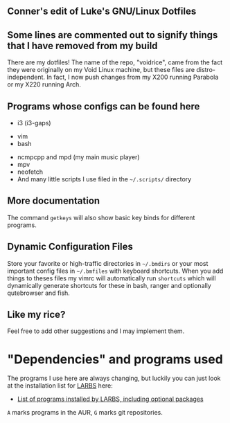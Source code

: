 ## Conner's edit of Luke's GNU/Linux Dotfiles
## Some lines are commented out to signify things that I have removed from my build

There are my dotfiles! The name of the repo, "voidrice", came from the fact they were originally on my Void Linux machine, but these files are distro-independent. In fact, I now push changes from my X200 running Parabola or my X220 running Arch.

## Programs whose configs can be found here

+ i3 (i3-gaps)
<!--+ Xresourses info used by [my st build](https://github.com/lukesmithxyz/st) as a terminal-->
+ vim
+ bash
<!--+ ranger (see full documentation [here](.config/ranger/luke_ranger_readme.md))-->
<!--+ ~~mutt/msmtp/offlineimap~~ Now moved to [LukeSmithxyz/mutt-wizard](https://github.com/LukeSmithxyz/mutt-wizard)-->
<!--+ calcurse-->
+ ncmpcpp and mpd (my main music player)
+ mpv
+ neofetch
+ And many little scripts I use filed in the `~/.scripts/` directory

## More documentation

<!--There's a full .pdf write-up of the repository [here: https://larbs.xyz/larbs_readme.pdf](https://larbs.xyz/larbs_readme.pdf).-->

<!--Or, if you actually installed my dotfiles, you can just press `Super+F1` to-->
<!--show the same document offline.-->

<!--In the system, you can also press `Super+Shift+e` to watch tutorial videos on-->
<!--different programs used. See [my YouTube channel](https://youtube.com/c/LukeSmithxyz) for more.-->

The command `getkeys` will also show basic key binds for different programs.

## Dynamic Configuration Files

Store your favorite or high-traffic directories in `~/.bmdirs` or your most
important config files in `~/.bmfiles` with keyboard shortcuts. When you add
things to theses files my vimrc will automatically run `shortcuts` which will
dynamically generate shortcuts for these in bash, ranger and optionally
qutebrowser and fish.

## Like my rice?

Feel free to add other suggestions and I may implement them.

<!--I have a job, but every penny I get from followers or subscribers is more incentive to perfect what I'm doing.-->
<!--You can donate to me at [https://paypal.me/LukeMSmith](https://paypal.me/LukeMSmith).-->
<!--Donations are earmarked for whatever the donator wants, usually to go to funds for buying new equipment for the [YouTube channel (https://youtube.com/c/LukeSmithxyz).-->

# "Dependencies" and programs used

The programs I use here are always changing, but luckily you can just look at the installation list for [LARBS](http://larbs.xyz) here:

+ [List of programs installed by LARBS, including optional packages](https://github.com/LukeSmithxyz/LARBS/blob/master/progs.csv)

`A` marks programs in the AUR, `G` marks git repositories.
